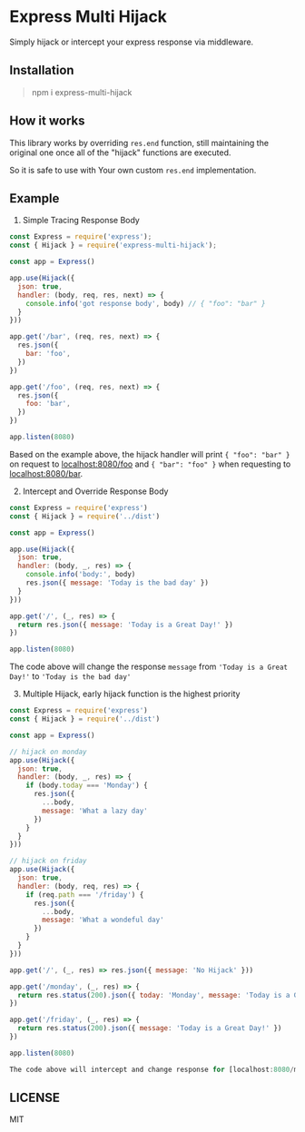 # Express Multi Hijack

Simply hijack or intercept your express response via middleware.

## Installation

> npm i express-multi-hijack

## How it works

This library works by overriding `res.end` function, still maintaining the original one once all of the "hijack" functions are executed.

So it is safe to use with Your own custom `res.end` implementation.

## Example


1. Simple Tracing Response Body
```js
const Express = require('express');
const { Hijack } = require('express-multi-hijack');

const app = Express()

app.use(Hijack({
  json: true,
  handler: (body, req, res, next) => {
    console.info('got response body', body) // { "foo": "bar" }
  }
}))

app.get('/bar', (req, res, next) => {
  res.json({
    bar: 'foo',
  })
})

app.get('/foo', (req, res, next) => {
  res.json({
    foo: 'bar',
  })
})

app.listen(8080)
```

Based on the example above, the hijack handler will print `{ "foo": "bar" }` on request to [localhost:8080/foo](http://localhost:8080/foo) and `{ "bar": "foo" }` when requesting to [localhost:8080/bar](http://localhost:8080/bar).

2. Intercept and Override Response Body

```js
const Express = require('express')
const { Hijack } = require('../dist')

const app = Express()

app.use(Hijack({
  json: true,
  handler: (body, _, res) => {
    console.info('body:', body)
    res.json({ message: 'Today is the bad day' })
  }
}))

app.get('/', (_, res) => {
  return res.json({ message: 'Today is a Great Day!' })
})

app.listen(8080)
```

The code above will change the response `message` from `'Today is a Great Day!'` to `'Today is the bad day'`

3. Multiple Hijack, early hijack function is the highest priority

```js
const Express = require('express')
const { Hijack } = require('../dist')

const app = Express()

// hijack on monday
app.use(Hijack({
  json: true,
  handler: (body, _, res) => {
    if (body.today === 'Monday') {
      res.json({
        ...body,
        message: 'What a lazy day'
      })
    }
  }
}))

// hijack on friday
app.use(Hijack({
  json: true,
  handler: (body, req, res) => {
    if (req.path === '/friday') {
      res.json({
        ...body,
        message: 'What a wondeful day'
      })
    }
  }
}))

app.get('/', (_, res) => res.json({ message: 'No Hijack' }))

app.get('/monday', (_, res) => {
  return res.status(200).json({ today: 'Monday', message: 'Today is a Great Day!' })
})

app.get('/friday', (_, res) => {
  return res.status(200).json({ message: 'Today is a Great Day!' })
})

app.listen(8080)

The code above will intercept and change response for [localhost:8080/monday](http://localhost:8080/monday) to `{today: 'Moday', message: 'What a lazy day'}`, and [localhost:8080/friday](http://localhost:8080/friday) to `{message: 'What a wondeful day'}`
```

## LICENSE
MIT